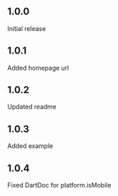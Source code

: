 ## 1.0.0
Initial release

## 1.0.1
Added homepage url

## 1.0.2
Updated readme

## 1.0.3
Added example

## 1.0.4
Fixed DartDoc for platform.isMobile